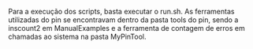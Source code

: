 Para a execução dos scripts, basta executar o run.sh.
As ferramentas utilizadas do pin se encontravam dentro da pasta tools do pin,
sendo a inscount2 em ManualExamples e a ferramenta de contagem de erros em chamadas
ao sistema na pasta MyPinTool.
